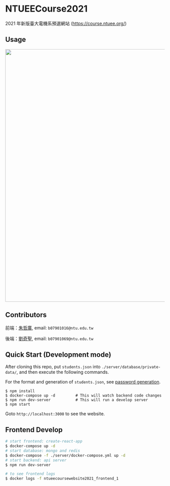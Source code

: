 # NTUEECourse2021

2021 年新版臺大電機系預選網站 (https://course.ntuee.org/)

## Usage

<div align="center">
<img src="assets/instruction_take3.gif" width=800>
</div>

## Contributors

前端：[朱哲廣](https://github.com/Kenchu123),
email: `b07901016@ntu.edu.tw`

後端：[劉奇聖](https://github.com/MortalHappiness), email: `b07901069@ntu.edu.tw`

## Quick Start (Development mode)

After cloning this repo, put `students.json` into `./server/database/private-data/`, and then execute the following commands.

For the format and generation of `students.json`, see [password generation](#gen_password).

```shell
$ npm install
$ docker-compose up -d         # This will watch backend code changes
$ npm run dev-server           # This will run a develop server
$ npm start
```

Goto `http://localhost:3000` to see the website.

## Frontend Develop

```bash
# start frontend: create-react-app
$ docker-compose up -d
# start database: mongo and redis
$ docker-compose -f ./server/docker-compose.yml up -d
# start backend: api server
$ npm run dev-server

# to see frontend logs
$ docker logs -f ntueecoursewebsite2021_frontend_1
```
